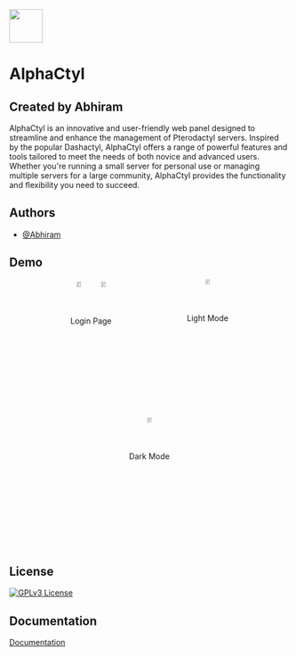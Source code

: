 <img width="60px" height="60px" src="https://i.ibb.co/1TQbcJ9/a-high-resolution-logo-transparent.png">

# AlphaCtyl

## Created by Abhiram

AlphaCtyl is an innovative and user-friendly web panel designed to streamline and enhance the management of Pterodactyl servers. Inspired by the popular Dashactyl, AlphaCtyl offers a range of powerful features and tools tailored to meet the needs of both novice and advanced users. Whether you're running a small server for personal use or managing multiple servers for a large community, AlphaCtyl provides the functionality and flexibility you need to succeed.

## Authors

- [@Abhiram](https://www.github.com/AlphaNodesDev)

## Demo

<div style="display: flex; flex-wrap: wrap; gap: 10px; justify-content: center;">
  <div style="flex: 1 1 200px; max-width: 200px; text-align: center;">
    <img src="https://via.placeholder.com/200" alt="Demo Image 1" style="width: 20%; height: auto;">
        <img src="https://via.placeholder.com/200" alt="Demo Image 1" style="width: 20%; height: auto;">
   <p>Login Page</p>
  </div>
  <div style="flex: 1 1 200px; max-width: 200px; text-align: center;">
    <img src="https://via.placeholder.com/200" alt="Demo Image 2" style="width: 20%; height: auto;">
    <p>Light Mode</p>
  </div>
  <div style="flex: 1 1 200px; max-width: 200px; text-align: center;">
    <img src="https://via.placeholder.com/200" alt="Demo Image 3" style="width: 20%; height: auto;">
    <p>Dark Mode</p>
  </div>
</div>

## License

[![GPLv3 License](https://img.shields.io/badge/License-GPL%20v3-yellow.svg)](https://github.com/AlphaNodesDev/AlphaCtyl/blob/main/LICENSE)

## Documentation

[Documentation](https://alphactyl.gitbook.io/alphactyl/)
